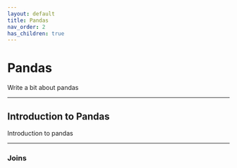 ```yaml
---
layout: default
title: Pandas
nav_order: 2
has_children: true
---
```


# Pandas
Write a bit about pandas

---

## Introduction to Pandas
Introduction to pandas 

---

### Joins 



